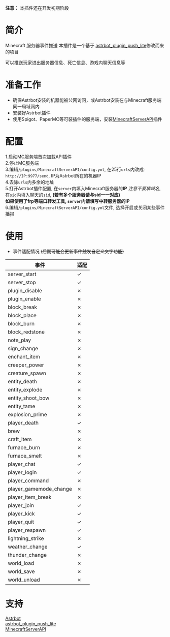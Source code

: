 **注意：** 本插件还在开发初期阶段
# 简介

Minecraft 服务器事件推送
本插件是一个基于 [astrbot_plugin_push_lite](https://github.com/Raven95676/astrbot_plugin_push_lite)修改而来的项目

可以推送玩家进出服务器信息、死亡信息、游戏内聊天信息等

# 准备工作
* 确保Astrbot安装的机器能被公网访问，或Astrbot安装在与Minecraft服务端同一局域网内
* 安装好Astrbot插件
* 使用Spigot、PaperMC等可装插件的服务端，安装[MinecraftServerAPI](https://github.com/Shweit/MinecraftServerAPI)插件
# 配置
  1.启动MC服务端首次加载API插件  
  2.停止MC服务端  
  3.编辑`/plugins/MinecraftServerAPI/config.yml`, 在25行`urls`内改成`- http://IP:9977/send`, IP为Astrbot所在的机器IP  
  4.去除`urls`内多余的地址  
  5.打开Astrbot插件配置, 在`server`内填入Minecraft服务器的**IP** *注意不要填域名*, 在`sid`内填入聊天的`sid`, **(若有多个服务器请与sid一一对应)**  
  **如果使用了frp等端口转发工具, `server`内请填写中转服务器的IP**  
  6.编辑`/plugins/MinecraftServerAPI/config.yml`文件, 选择开启或关闭某些事件播报  
# 使用
  * 事件适配情况 ~~(后期可能会更新事件触发自定义文字功能)~~  

  | 事件                    | 适配 |
|-------------------------|------|
| server_start            | ✓    |
| server_stop             | ✓    |
| plugin_disable          | ✗    |
| plugin_enable           | ✗    |
| block_break             | ✗    |
| block_place             | ✗    |
| block_burn              | ✗    |
| block_redstone          | ✗    |
| note_play               | ✗    |
| sign_change             | ✗    |
| enchant_item            | ✗    |
| creeper_power           | ✗    |
| creature_spawn          | ✗    |
| entity_death            | ✗    |
| entity_explode          | ✗    |
| entity_shoot_bow        | ✗    |
| entity_tame             | ✗    |
| explosion_prime         | ✗    |
| player_death            | ✓    |
| brew                    | ✗    |
| craft_item              | ✗    |
| furnace_burn            | ✗    |
| furnace_smelt           | ✗    |
| player_chat             | ✓    |
| player_login            | ✓    |
| player_command          | ✗    |
| player_gamemode_change  | ✗    |
| player_item_break       | ✗    |
| player_join             | ✓    |
| player_kick             | ✓    |
| player_quit             | ✓    |
| player_respawn          | ✓    |
| lightning_strike        | ✗    |
| weather_change          | ✓    |
| thunder_change          | ✗    |
| world_load              | ✗    |
| world_save              | ✗    |
| world_unload            | ✗    |

# 支持
[Astrbot](https://astrbot.app)  
[astrbot_plugin_push_lite](https://github.com/Raven95676/astrbot_plugin_push_lite)  
[MinecraftServerAPI](https://github.com/Shweit/MinecraftServerAPI)
